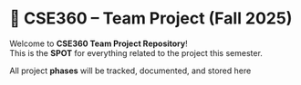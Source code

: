 # 🚀 CSE360 – Team Project (Fall 2025)

Welcome to **CSE360 Team Project Repository**!  
This is the **SPOT** for everything related to the project this semester.  

All project **phases** will be tracked, documented, and stored here
